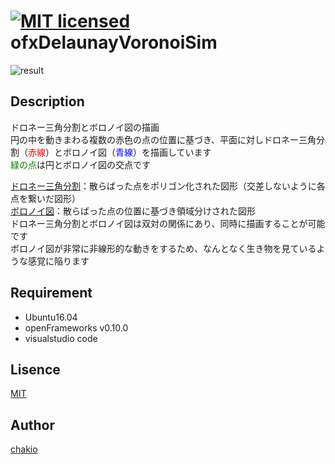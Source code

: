 [![MIT licensed](https://img.shields.io/badge/license-MIT-blue.svg)](LICENSE)
ofxDelaunayVoronoiSim
====
![result](https://github.com/chakio/ofxDelaunayVoronoiSim/blob/master/media/voronoi720.gif) 
## Description
ドロネー三角分割とボロノイ図の描画  
円の中を動きまわる複数の赤色の点の位置に基づき、平面に対しドロネー三角分割（<font color="Red">赤線</font>）とボロノイ図（<font color="Blue">青線</font>）を描画しています   
<font color="Green">緑の点</font>は円とボロノイ図の交点です   

[ドロネー三角分割](https://ja.wikipedia.org/wiki/%E3%83%89%E3%83%AD%E3%83%8D%E3%83%BC%E5%9B%B3)：散らばった点をポリゴン化された図形（交差しないように各点を繋いだ図形）    
[ボロノイ図](https://ja.wikipedia.org/wiki/%E3%83%9C%E3%83%AD%E3%83%8E%E3%82%A4%E5%9B%B3)：散らばった点の位置に基づき領域分けされた図形    
ドロネー三角分割とボロノイ図は双対の関係にあり、同時に描画することが可能です  
ボロノイ図が非常に非線形的な動きをするため、なんとなく生き物を見ているような感覚に陥ります  

## Requirement
* Ubuntu16.04
* openFrameworks v0.10.0
* visualstudio code

## Lisence
[MIT](https://github.com/chakio/ofxDelaunayVoronoiSim/blob/master/LICENSE)

## Author
[chakio](https://github.com/chakio)

